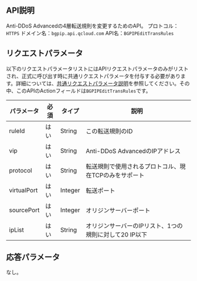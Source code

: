 

## API説明
Anti-DDoS Advancedの4層転送規則を変更するためのAPI。
プロトコル：`HTTPS`
ドメイン名：`bgpip.api.qcloud.com`
API名：`BGPIPEditTransRules`

## リクエストパラメータ
以下のリクエストパラメータリストにはAPIリクエストパラメータのみがリストされ、正式に呼び出す時に共通リクエストパラメータを付与する必要があります。詳細については、[共通リクエストパラメータ説明](https://cloud.tencent.com/document/product/1014/31224)を参照してください。その中、このAPIのActionフィールドは`BGPIPEditTransRules`です。

| パラメータ | 必須 | タイプ | 説明 |
|---------|---------|---------|---------|
| ruleId | はい | String | この転送規則のID |
| vip | はい | String | Anti-DDoS AdvancedのIPアドレス |
| protocol | はい | String | 転送規則で使用されるプロトコル、現在TCPのみをサポート |
| virtualPort | はい | Integer | 転送ポート |
| sourcePort | はい | Integer | オリジンサーバーポート |
| ipList | はい | String | オリジンサーバーのIPリスト、1つの規則に対して20 IP以下 |

## 応答パラメータ
なし。

